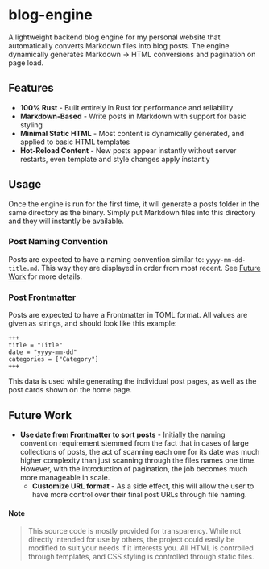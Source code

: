 # blog-engine

A lightweight backend blog engine for my personal website that automatically converts Markdown files into blog posts. The engine dynamically generates Markdown -> HTML conversions and pagination on page load.

## Features

- **100% Rust** - Built entirely in Rust for performance and reliability
- **Markdown-Based** - Write posts in Markdown with support for basic styling
- **Minimal Static HTML** - Most content is dynamically generated, and applied to basic HTML templates
- **Hot-Reload Content** - New posts appear instantly without server restarts, even template and style changes apply instantly

## Usage

Once the engine is run for the first time, it will generate a posts folder in the same directory as the binary. Simply put Markdown files into this directory and they will instantly be available.

### Post Naming Convention

Posts are expected to have a naming convention similar to: `yyyy-mm-dd-title.md`. This way they are displayed in order from most recent. See [Future Work](#Future-Work) for more details.

### Post Frontmatter

Posts are expected to have a Frontmatter in TOML format. All values are given as strings, and should look like this example:

```
+++
title = "Title"
date = "yyyy-mm-dd"
categories = ["Category"]
+++
```

This data is used while generating the individual post pages, as well as the post cards shown on the home page.

## Future Work

- **Use date from Frontmatter to sort posts** - Initially the naming convention requirement stemmed from the fact that in cases of large collections of posts, the act of scanning each one for its date was much higher complexity than just scanning through the files names one time. However, with the introduction of pagination, the job becomes much more manageable in scale.
    - **Customize URL format** - As a side effect, this will allow the user to have more control over their final post URLs through file naming.


#### Note

>This source code is mostly provided for transparency. While not directly intended for use by others, the project could easily be modified to suit your needs if it interests you. All HTML is controlled through templates, and CSS styling is controlled through static files.